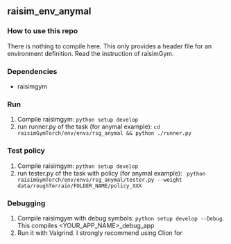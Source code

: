## raisim_env_anymal

### How to use this repo
There is nothing to compile here. This only provides a header file for an environment definition. Read the instruction of raisimGym. 

### Dependencies
- raisimgym

### Run

1. Compile raisimgym: ```python setup develop```
2. run runner.py of the task (for anymal example): ```cd raisimGymTorch/env/envs/rsg_anymal && python ./runner.py```

### Test policy

1. Compile raisimgym: ```python setup develop```
2. run tester.py of the task with policy (for anymal example): ``` python raisimGymTorch/env/envs/rsg_anymal/tester.py --weight data/roughTerrain/FOLDER_NAME/policy_XXX```

### Debugging
1. Compile raisimgym with debug symbols: ```python setup develop --Debug```. This compiles <YOUR_APP_NAME>_debug_app
2. Run it with Valgrind. I strongly recommend using Clion for 
